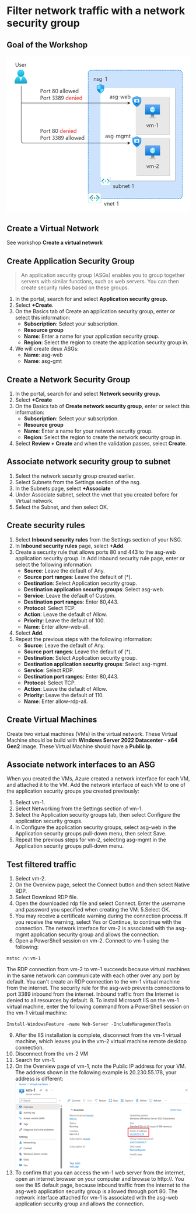 # Filter network traffic with a network security group

## Goal of the Workshop

![Alt text](image-1.png)

## Create a Virtual Network

See workshop **Create a virtual network**

## Create Application Security Group
> An application security group (ASGs) enables you to group together servers with similar functions, such as web servers. You can then create security rules based on these groups.

1. In the portal, search for and select **Application security group.** 
2. Select **+Create**.
3. On the Basics tab of Create an application security group, enter or select this information:
    - **Subscription**: Select your subscription.
    - **Resource group**
    - **Name**: Enter a name for your application security group.
    - **Region**: Select the region to create the application security group in.
4. We will create deux ASGs:
    - **Name**: asg-web
    - **Name**: asg-gmt

## Create a Network Security Group

1. In the portal, search for and select **Network security group.**
2. Select **+Create**
3. On the Basics tab of **Create network security group**, enter or select this information:
    - **Subscription**: Select your subscription.
    - **Resource group**
    - **Name**: Enter a name for your network security group.
    - **Region**: Select the region to create the network security group in.
4. Select **Review + Create** and when the validation passes, select **Create**.

## Associate network security group to subnet
1. Select the network security group created earlier.
2. Select Subnets from the Settings section of the nsg.
3. In the Subnets page, select **+Associate**
4. Under Associate subnet, select the vnet that you created before for Virtual network.
5. Select the Subnet, and then select OK.

## Create security rules
1. Select **Inbound security rules** from the Settings section of your NSG.
2. In **Inbound security rules** page, select **+Add**.
3. Create a security rule that allows ports 80 and 443 to the asg-web application security group. In Add inbound security rule page, enter or select the following information:
    - **Source**: Leave the default of Any.
    - **Source port ranges**: Leave the default of (*).
    - **Destination**:  Select Application security group.
    - **Destination application security groups**: Select asg-web.
    - **Service**: Leave the default of Custom.
    - **Destination port ranges**: Enter 80,443.
    - **Protocol**: Select TCP.
    - **Action**: Leave the default of Allow.
    - **Priority**: Leave the default of 100.
    - **Name**: Enter allow-web-all.
4. Select **Add**.
5. Repeat the previous steps with the following information:
    - **Source**: Leave the default of Any.
    - **Source port ranges**: Leave the default of (*).
    - **Destination**:  Select Application security group.
    - **Destination application security groups**: Select asg-mgmt.
    - **Service**:  Select RDP.
    - **Destination port ranges**: Enter 80,443.
    - **Protocol**: Select TCP.
    - **Action**: Leave the default of Allow.
    - **Priority**: Leave the default of 110.
    - **Name**: Enter allow-rdp-all.

## Create Virtual Machines
Create two virtual machines (VMs) in the virtual network.
These Virtual Machine should be build with **Windows Server 2022 Datacenter - x64 Gen2** image.
These Virtual Machine should have a **Public Ip**.

## Associate network interfaces to an ASG
When you created the VMs, Azure created a network interface for each VM, and attached it to the VM.
Add the network interface of each VM to one of the application security groups you created previously:
1. Select vm-1.
2. Select Networking from the Settings section of vm-1.
3. Select the Application security groups tab, then select Configure the application security groups.
4. In Configure the application security groups, select asg-web in the Application security groups pull-down menu, then select Save.
5. Repeat the previous steps for vm-2, selecting asg-mgmt in the Application security groups pull-down menu.

## Test filtered traffic
1. Select vm-2.
2. On the Overview page, select the Connect button and then select Native RDP.
3. Select Download RDP file.
4. Open the downloaded rdp file and select Connect. Enter the username and password you specified when creating the VM.
5.Select OK.
6. You may receive a certificate warning during the connection process. If you receive the warning, select Yes or Continue, to continue with the connection.
The network interface for vm-2 is associated with the asg-mgmt application security group and allows the connection.
7. Open a PowerShell session on vm-2. Connect to vm-1 using the following:
```
mstsc /v:vm-1
```
The RDP connection from vm-2 to vm-1 succeeds because virtual machines in the same network can communicate with each other over any port by default.
You can't create an RDP connection to the vm-1 virtual machine from the internet. The security rule for the asg-web prevents connections to port 3389 inbound from the internet. Inbound traffic from the Internet is denied to all resources by default.
8. To install Microsoft IIS on the vm-1 virtual machine, enter the following command from a PowerShell session on the vm-1 virtual machine:
```
Install-WindowsFeature -name Web-Server -IncludeManagementTools
```
9. After the IIS installation is complete, disconnect from the vm-1 virtual machine, which leaves you in the vm-2 virtual machine remote desktop connection.
10. Disconnect from the vm-2 VM
11. Search for vm-1.
12. On the Overview page of vm-1, note the Public IP address for your VM. The address shown in the following example is 20.230.55.178, your address is different:
![Alt text](image-2.png)
14. To confirm that you can access the vm-1 web server from the internet, open an internet browser on your computer and browse to http://<public-ip-address-from-previous-step>.
You see the IIS default page, because inbound traffic from the internet to the asg-web application security group is allowed through port 80.
The network interface attached for vm-1 is associated with the asg-web application security group and allows the connection.
